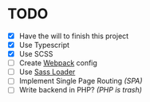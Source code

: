 # TODO

- [x] Have the will to finish this project
- [x] Use Typescript
- [x] Use SCSS
- [ ] Create [Webpack](https://webpack.js.org/) config
- [ ] Use [Sass Loader](https://github.com/webpack-contrib/css-loader)
- [ ] Implement Single Page Routing _(SPA)_
- [ ] Write backend in PHP? _(PHP is trash)_
